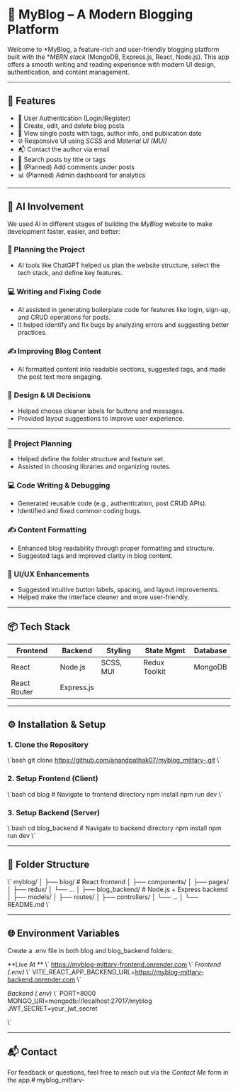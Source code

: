 # 📝 MyBlog – A Modern Blogging Platform

Welcome to *MyBlog, a feature-rich and user-friendly blogging platform built with the **MERN stack* (MongoDB, Express.js, React, Node.js). This app offers a smooth writing and reading experience with modern UI design, authentication, and content management.

---

## 🚀 Features

- 🔐 User Authentication (Login/Register)
- 📝 Create, edit, and delete blog posts
- 📄 View single posts with tags, author info, and publication date
- 🌐 Responsive UI using *SCSS* and *Material UI (MUI)*
- 📬 Contact the author via email
- 🔎 Search posts by title or tags
- 💬 (Planned) Add comments under posts
- 📊 (Planned) Admin dashboard for analytics

---

## 🧠 AI Involvement

We used AI in different stages of building the *MyBlog* website to make development faster, easier, and better:

### 🔧 Planning the Project
- AI tools like ChatGPT helped us plan the website structure, select the tech stack, and define key features.

### 💻 Writing and Fixing Code
- AI assisted in generating boilerplate code for features like login, sign-up, and CRUD operations for posts.
- It helped identify and fix bugs by analyzing errors and suggesting better practices.

### ✍ Improving Blog Content
- AI formatted content into readable sections, suggested tags, and made the post text more engaging.

### 🎨 Design & UI Decisions
- Helped choose cleaner labels for buttons and messages.
- Provided layout suggestions to improve user experience.

---
### 🔧 Project Planning
- Helped define the folder structure and feature set.
- Assisted in choosing libraries and organizing routes.

### 💻 Code Writing & Debugging
- Generated reusable code (e.g., authentication, post CRUD APIs).
- Identified and fixed common coding bugs.

### ✍ Content Formatting
- Enhanced blog readability through proper formatting and structure.
- Suggested tags and improved clarity in blog content.

### 🎨 UI/UX Enhancements
- Suggested intuitive button labels, spacing, and layout improvements.
- Helped make the interface cleaner and more user-friendly.

---

## 📦 Tech Stack

| Frontend       | Backend        | Styling      | State Mgmt    | Database     |
|----------------|----------------|--------------|---------------|--------------|
| React          | Node.js        | SCSS, MUI    | Redux Toolkit | MongoDB      |
| React Router   | Express.js     |              |               |              |

---

## ⚙ Installation & Setup

### 1. Clone the Repository

\\\`bash
git clone https://github.com/anandpathak07/myblog_mittarv-.git
\\\`

### 2. Setup Frontend (Client)

\\\`bash
cd blog  # Navigate to frontend directory
npm install
npm run dev
\\\`

### 3. Setup Backend (Server)

\\\`bash
cd blog_backend  # Navigate to backend directory
npm install
npm run dev
\\\`

---

## 📁 Folder Structure

\\\`
myblog/
│
├── blog/               # React frontend
│   ├── components/
│   ├── pages/
│   ├── redux/
│   └── ...
│
├── blog_backend/       # Node.js + Express backend
│   ├── models/
│   ├── routes/
│   ├── controllers/
│   └── ...
│
└── README.md
\\\`

---

## 🌐 Environment Variables

Create a .env file in both blog and blog_backend folders:

**Live At **
\\\`
https://myblog-mittarv-frontend.onrender.com
\\\`
*Frontend (.env)*
\\\`
VITE_REACT_APP_BACKEND_URL=https://myblog-mittarv-backend.onrender.com
\\\`

*Backend (.env)*
\\\`
PORT=8000
MONGO_URI=mongodb://localhost:27017/myblog
JWT_SECRET=your_jwt_secret

\\\`

---

## 📬 Contact

For feedback or questions, feel free to reach out via the *Contact Me* form in the app.# myblog_mittarv-
